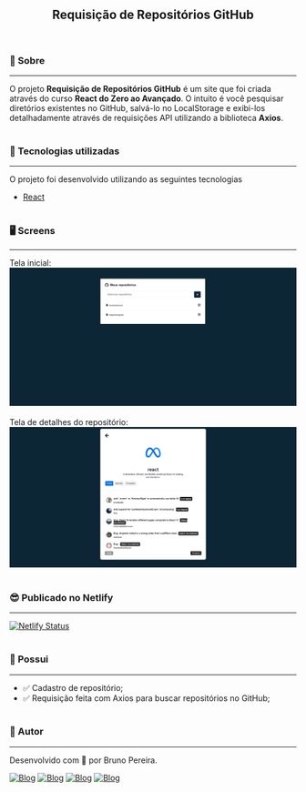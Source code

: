 <h2 align="center">Requisição de Repositórios GitHub</h2><br>

### 🔖 Sobre

---

O projeto **Requisição de Repositórios GitHub** é um site que foi criada através do curso **React do Zero ao Avançado**. O intuito é você pesquisar diretórios existentes no GitHub, salvá-lo no LocalStorage e exibi-los detalhadamente através de requisições API utilizando a biblioteca **Axios**.<br><br>

### 🚀 Tecnologias utilizadas

---

O projeto foi desenvolvido utilizando as seguintes tecnologias

-   [React](https://pt-br.reactjs.org/) <br><br>

### 🖥️ Screens

---

Tela inicial:
![Tela inicial](./src/assets/Inicial.png)<br><br>
Tela de detalhes do repositório:
![Tela de detalhes](./src/assets/Detalhes.png)<br><br>

### 😎 Publicado no Netlify

---

[![Netlify Status](https://api.netlify.com/api/v1/badges/c45d02e5-ef62-4cb3-8b9e-ee84788e993f/deploy-status)](https://app.netlify.com/sites/repgithub/deploys)<br><br>

### 🔽 Possui

---

-   ✅ Cadastro de repositório;
-   ✅ Requisição feita com Axios para buscar repositórios no GitHub;<br><br>

### 🤵 Autor

---

Desenvolvido com 💙 por Bruno Pereira.

[![Blog](https://img.shields.io/badge/Instagram-E4405F?style=for-the-badge&logo=instagram&logoColor=white)](https://www.instagram.com/brunopemelo/)
[![Blog](https://img.shields.io/badge/Facebook-1877F2?style=for-the-badge&logo=facebook&logoColor=white)](https://www.facebook.com/brunopemelo)
[![Blog](https://img.shields.io/badge/WhatsApp-25D366?style=for-the-badge&logo=whatsapp&logoColor=white)](https://wa.me/5535987171280)
[![Blog](https://img.shields.io/badge/LinkedIn-0077B5?style=for-the-badge&logo=linkedin&logoColor=white)](https://www.linkedin.com/in/brunopemelo)

```

```
